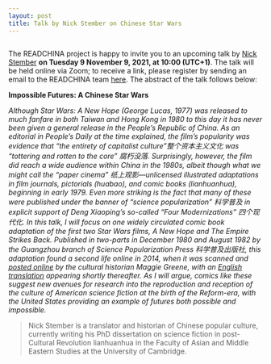 ```yaml
---
layout: post
title: Talk by Nick Stember on Chinese Star Wars
---
```


<span class="image right"><img src="/assets/images/READCHINA_StemberPoster.png" alt="" title="" style=""></span>

The READCHINA project is happy to invite you to an upcoming talk by [Nick Stember](https://www.nickstember.com/) __on Tuesday 9 November 9, 2021, at 10:00 (UTC+1)__. The talk will be held online via Zoom; to receive a link, please register by sending an email to the READCHINA team [here](mailto:readchina.erc@gmail.com). The abstract of the talk follows below:

__Impossible Futures: A Chinese Star Wars__

*Although Star Wars: A New Hope (George Lucas, 1977) was released to much fanfare in both Taiwan and Hong Kong in 1980 to this day it has never been given a general release in the People’s Republic of China. As an editorial in People’s Daily at the time explained, the film’s popularity was evidence that “the entirety of capitalist culture”整个资本主义文化 was “tottering and rotten to the core” 腐朽没落. Surprisingly, however, the film did reach a wide audience within China in the 1980s, albeit though what we might call the “paper cinema” 纸上观影—unlicensed illustrated adaptations in film journals, pictorials (huabao), and comic books (lianhuanhua), beginning in early 1979.  Even more striking is the fact that many of these were published under the banner of “science popularization” 科学普及 in explicit support of Deng Xiaoping’s so-called “Four Modernizations” 四个现代化. In this talk, I will focus on one widely circulated comic book adaptation of the first two Star Wars films, A New Hope and The Empire Strikes Back. Published in two-parts in December 1980 and August 1982 by the Guangzhou branch of Science Popularization Press 科学普及出版社, this adaptation found a second life online in 2014, when it was scanned and [posted online](http://www.mcgreene.org/archives/296) by the cultural historian Maggie Greene, with an [English translation](https://www.nickstember.com/chinese-star-wars-comic-part-1-6/) appearing shortly thereafter. As I will argue, comics like these suggest new avenues for research into the reproduction and reception of the culture of American science fiction at the birth of the Reform-era, with the United States providing an example of futures both possible and impossible.*

>Nick Stember is a translator and historian of Chinese popular culture, currently writing his PhD dissertation on science fiction in post-Cultural Revolution lianhuanhua in the Faculty of Asian and Middle Eastern Studies at the University of Cambridge.
